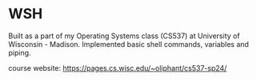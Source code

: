 # WSH

Built as a part of my Operating Systems class (CS537) at University of Wisconsin - Madison. Implemented basic shell commands, variables and piping. 

course website: https://pages.cs.wisc.edu/~oliphant/cs537-sp24/

